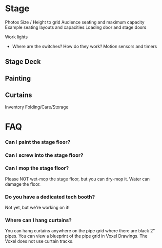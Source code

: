 # Stage

Photos
Size / Height to grid
Audience seating and maximum capacity
Example seating layouts and capacities
Loading door and stage doors

Work lights

- Where are the switches? How do they work?
  Motion sensors and timers

## Stage Deck

## Painting

## Curtains

Inventory
Folding/Care/Storage

# FAQ

### Can I paint the stage floor?

### Can I screw into the stage floor?

### Can I mop the stage floor?

Please NOT wet-mop the stage floor, but you can dry-mop it. Water can damage the floor.

### Do you have a dedicated tech booth?

Not yet, but we're working on it!

### Where can I hang curtains?

You can hang curtains anywhere on the pipe grid where there are black 2” pipes. You can view a blueprint of the pipe grid in Voxel Drawings. The Voxel does not use curtain tracks.

